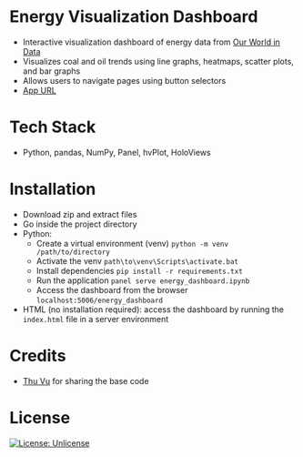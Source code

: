 # Energy Visualization Dashboard

- Interactive visualization dashboard of energy data from [Our World in Data](https://github.com/owid/energy-data)
- Visualizes coal and oil trends using line graphs, heatmaps, scatter plots, and bar graphs
- Allows users to navigate pages using button selectors
- [App URL](https://rubinghimire.github.io/energy-visualization-dashboard)

# Tech Stack

- Python, pandas, NumPy, Panel, hvPlot, HoloViews

# Installation

- Download zip and extract files
- Go inside the project directory
- Python:
  - Create a virtual environment (venv) `python -m venv /path/to/directory`
  - Activate the venv `path\to\venv\Scripts\activate.bat`
  - Install dependencies `pip install -r requirements.txt`
  - Run the application `panel serve energy_dashboard.ipynb`
  - Access the dashboard from the browser `localhost:5006/energy_dashboard`
- HTML (no installation required): access the dashboard by running the `index.html` file in a server environment

# Credits

- [Thu Vu](https://www.conscientiousgeek.com/) for sharing the base code

# License

[![License: Unlicense](https://img.shields.io/badge/license-Unlicense-blue.svg)](http://unlicense.org)
